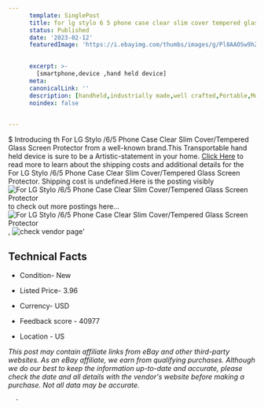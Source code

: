 ```yaml
---
      template: SinglePost
      title: for lg stylo 6 5 phone case clear slim cover tempered glass screen protector
      status: Published
      date: '2023-02-12'
      featuredImage: 'https://i.ebayimg.com/thumbs/images/g/Pl8AAOSw9hZfaBKu/s-l225.jpg'
       

      excerpt: >-
        [smartphone,device ,hand held device]
      meta:
      canonicalLink: ''
      description: [handheld,industrially made,well crafted,Portable,Mobile,Compact,Convenient,Lightweight,Maneuverable,Man-portable,Miniature,Carriable,Hand-held,Light,Holdable,Transportable,Mobile device,Pocket-sized,On-the-go,Wireless,Cordless,Compact size,Convenient size, smartphone,device ,hand held device]
      noindex: false
      

---
```

$
      Introducing th For LG Stylo /6/5 Phone Case Clear Slim Cover/Tempered Glass Screen Protector from a well-known brand.This Transportable hand held device is sure to be a Artistic-statement in your home. [Click Here](https://www.ebay.com/itm/283912472859?hash=item421a80891b%3Ag%3APl8AAOSw9hZfaBKu&mkevt=1&mkcid=1&mkrid=711-53200-19255-0&campid=%253CePNCampaignId%253E&customid=%253CreferenceId%253E&toolid=10049) to read more to learn about the shipping costs and additional details for the For LG Stylo /6/5 Phone Case Clear Slim Cover/Tempered Glass Screen Protector. Shipping cost is undefined.Here is the posting visibly ![For LG Stylo /6/5 Phone Case Clear Slim Cover/Tempered Glass Screen Protector](https://i.ebayimg.com/thumbs/images/g/Pl8AAOSw9hZfaBKu/s-l225.jpg) to check out more postings here... ![For LG Stylo /6/5 Phone Case Clear Slim Cover/Tempered Glass Screen Protector](https://i.ebayimg.com/images/g/Pl8AAOSw9hZfaBKu/s-l1600.jpg), ![check vendor page](https://origin-galleryplus.ebayimg.com/ws/web/283912472859_2_0_1/225x225.jpg,https://origin-galleryplus.ebayimg.com/ws/web/283912472859_3_0_1/225x225.jpg,https://origin-galleryplus.ebayimg.com/ws/web/283912472859_4_0_1/225x225.jpg,https://origin-galleryplus.ebayimg.com/ws/web/283912472859_5_0_1/225x225.jpg,https://origin-galleryplus.ebayimg.com/ws/web/283912472859_6_0_1/225x225.jpg,https://origin-galleryplus.ebayimg.com/ws/web/283912472859_7_0_1/225x225.jpg,https://origin-galleryplus.ebayimg.com/ws/web/283912472859_8_0_1/225x225.jpg,https://origin-galleryplus.ebayimg.com/ws/web/283912472859_9_0_1/225x225.jpg)'

      

 ## Technical Facts 



     
      

 - Condition- New 


      

 - Listed Price- 3.96 


      

 - Currency- USD 


      

 - Feedback score - 40977 


      

 - Location - US 


      
      

 *_This post may contain affiliate links from eBay and other third-party websites. As an eBay affiliate, we earn from qualifying purchases. Although we do our best to keep the information up-to-date and accurate, please check the date and all details with the vendor's website before making a purchase. Not all data may be accurate._*




      -
